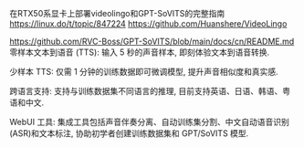 在RTX50系显卡上部署videolingo和GPT-SoVITS的完整指南
https://linux.do/t/topic/847224
https://github.com/Huanshere/VideoLingo


https://github.com/RVC-Boss/GPT-SoVITS/blob/main/docs/cn/README.md
零样本文本到语音 (TTS): 输入 5 秒的声音样本, 即刻体验文本到语音转换.

少样本 TTS: 仅需 1 分钟的训练数据即可微调模型, 提升声音相似度和真实感.

跨语言支持: 支持与训练数据集不同语言的推理, 目前支持英语、日语、韩语、粤语和中文.

WebUI 工具: 集成工具包括声音伴奏分离、自动训练集分割、中文自动语音识别(ASR)和文本标注, 协助初学者创建训练数据集和 GPT/SoVITS 模型.